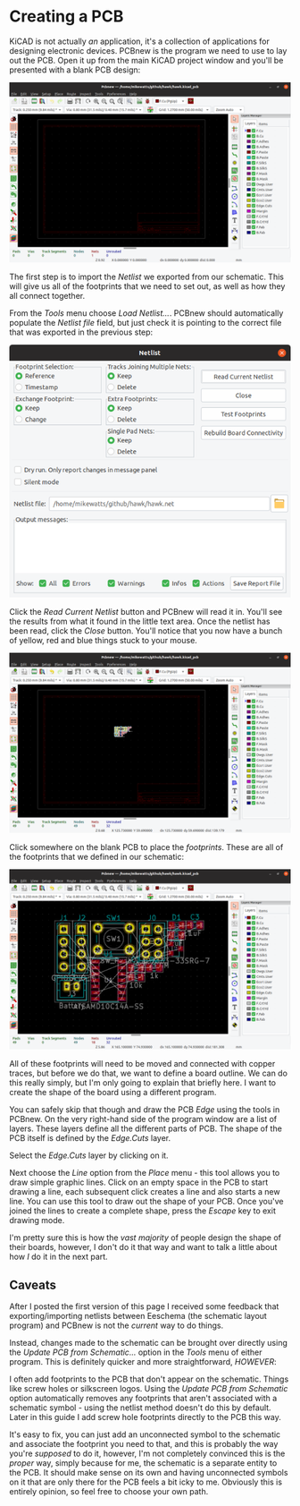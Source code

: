 # Creating a PCB

KiCAD is not actually *an* application, it's a collection of applications for designing electronic devices. PCBnew is the program we need to use to lay out the PCB. Open it up from the main KiCAD project window and you'll be presented with a blank PCB design:

![New PCB][065]

The first step is to import the *Netlist* we exported from our schematic. This will give us all of the footprints that we need to set out, as well as how they all connect together.

From the *Tools* menu choose *Load Netlist...*. PCBnew should automatically populate the *Netlist file* field, but just check it is pointing to the correct file that was exported in the previous step:

![Read netlist][066]

Click the *Read Current Netlist* button and PCBnew will read it in. You'll see the results from what it found in the little text area. Once the netlist has been read, click the *Close* button. You'll notice that you now have a bunch of yellow, red and blue things stuck to your mouse.

![Place footprints][067]

Click somewhere on the blank PCB to place the *footprints*. These are all of the footprints that we defined in our schematic:

![Footprints placed][068]

All of these footprints will need to be moved and connected with copper traces, but before we do that, we want to define a board outline. We can do this really simply, but I'm only going to explain that briefly here. I want to create the shape of the board using a different program.

You can safely skip that though and draw the PCB *Edge* using the tools in PCBnew. On the very right-hand side of the program window are a list of layers. These layers define all the different parts of  PCB. The shape of the PCB itself is defined by the *Edge.Cuts* layer.

Select the *Edge.Cuts* layer by clicking on it.

Next choose the *Line* option from the *Place* menu - this tool allows you to draw simple graphic lines. Click on an empty space in the PCB to start drawing a line, each subsequent click creates a line and also starts a new line. You can use this tool to draw out the shape of your PCB. Once you've joined the lines to create a complete shape, press the *Escape* key to exit drawing mode.

I'm pretty sure this is how the *vast majority* of people design the shape of their boards, however, I don't do it that way and want to talk a little about how *I* do it in the next part.

## Caveats

After I posted the first version of this page I received some feedback that exporting/importing netlists between Eeschema (the schematic layout program) and PCBnew is not the *current* way to do things.

Instead, changes made to the schematic can be brought over directly using the *Update PCB from Schematic...* option in the *Tools* menu of either program. This is definitely quicker and more straightforward, *HOWEVER*:

I often add footprints to the PCB that don't appear on the schematic. Things like screw holes or silkscreen logos. Using the *Update PCB from Schematic* option automatically removes any footprints that aren't associated with a schematic symbol - using the netlist method doesn't do this by default. Later in this guide I add screw hole footprints directly to the PCB this way.

It's easy to fix, you can just add an unconnected symbol to the schematic and associate the footprint you need to that, and this is probably the way you're *supposed* to do it, however, I'm not completely convinced this is the *proper* way, simply because for me, the schematic is a separate entity to the PCB. It should make sense on its own and having unconnected symbols on it that are only there for the PCB feels a bit icky to me. Obviously this is entirely opinion, so feel free to choose your own path.

[065]: screenshots/065-new-pcb.png
[066]: screenshots/066-read-netlist.png
[067]: screenshots/067-netlist-read.png
[068]: screenshots/068-footprints-placed.png
